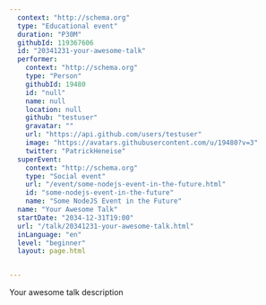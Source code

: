 ```yaml
---
  context: "http://schema.org"
  type: "Educational event"
  duration: "P30M"
  githubId: 119367606
  id: "20341231-your-awesome-talk"
  performer:
    context: "http://schema.org"
    type: "Person"
    githubId: 19480
    id: "null"
    name: null
    location: null
    github: "testuser"
    gravatar: ""
    url: "https://api.github.com/users/testuser"
    image: "https://avatars.githubusercontent.com/u/19480?v=3"
    twitter: "PatrickHeneise"
  superEvent:
    context: "http://schema.org"
    type: "Social event"
    url: "/event/some-nodejs-event-in-the-future.html"
    id: "some-nodejs-event-in-the-future"
    name: "Some NodeJS Event in the Future"
  name: "Your Awesome Talk"
  startDate: "2034-12-31T19:00"
  url: "/talk/20341231-your-awesome-talk.html"
  inLanguage: "en"
  level: "beginner"
  layout: page.html


---
```


Your awesome talk description
